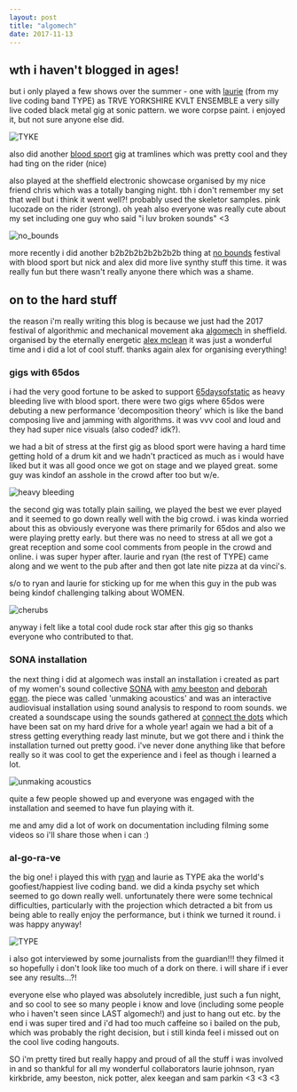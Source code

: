 ```yaml
---
layout: post
title: "algomech"
date: 2017-11-13
---
```


## wth i haven't  blogged in ages!

but i only played a few shows over the summer - one with [laurie](https://twitter.com/jaurielohnson) (from my live coding band TYPE) as TRVE YORKSHIRE KVLT ENSEMBLE a very silly live coded black metal gig at sonic pattern.  we wore corpse paint.  i enjoyed it, but not sure anyone else did.

![TYKE](https://pbs.twimg.com/media/DEudGkaXgAEYBfk.jpg)

also did another [blood sport](https://www.google.co.uk/url?sa=t&rct=j&q=&esrc=s&source=web&cd=1&cad=rja&uact=8&ved=0ahUKEwjY9PGVw7zXAhUrBsAKHXRpD-oQFggoMAA&url=https%3A%2F%2Fbloodsport.bandcamp.com%2F&usg=AOvVaw0xScDTIVtuN7EQFWKM_JRx) gig at tramlines which was pretty cool and they had ting on the rider (nice)

also played at the sheffield electronic showcase organised by my nice friend chris which was a totally banging night.  tbh i don't remember my set that well but i think it went well?! probably used the skeletor samples.  pink lucozade on the rider (strong).  oh yeah also everyone was really cute about my set including one guy who said "i luv broken sounds" <3

![no_bounds](https://s7.postimg.org/waqtvacd7/no_bounds_2017.png)

more recently i did another b2b2b2b2b2b2b2b thing at [no bounds](http://noboundsfestival.co.uk/) festival with blood sport but nick and alex did more live synthy stuff this time.  it was really fun but there wasn't really anyone there which was a shame.  

## on to the hard stuff

the reason i'm really writing this blog is because we just had the 2017 festival of algorithmic and mechanical movement aka [algomech](http://algomech.com/2017/) in sheffield.  organised by the eternally energetic [alex mclean](https://slab.org/) it was just a wonderful time and i did a lot of cool stuff.  thanks again alex for organising everything!

### gigs with 65dos

i had the very good fortune to be asked to support [65daysofstatic](https://www.facebook.com/65propaganda/) as heavy bleeding live with blood sport.  there were two gigs where 65dos were debuting a new performance 'decomposition theory' which is like the band composing live and jamming with algorithms.  it was vvv cool and loud and they had super nice visuals (also coded?  idk?).  

we had a bit of stress at the first gig as blood sport were having a hard time getting hold of a drum kit and we hadn't practiced as much as i would have liked but it was all good once we got on stage and we played great.  some guy was kindof an asshole in the crowd after too but w/e.

![heavy bleeding](https://pbs.twimg.com/media/DON1_wwWAAIxZsE.jpg)

the second gig was totally plain sailing, we played the best we ever played and it seemed to go down really well with the big crowd.  i was kinda worried about this as obviously everyone was there primarily for 65dos and also we were playing pretty early.  but there was no need to stress at all we got a great reception and some cool comments from people in the crowd and online.  i was super hyper after.  laurie and ryan (the rest of TYPE) came along and we went to the pub after and then got late nite pizza at da vinci's.  

s/o to ryan and laurie for sticking up for me when this guy in the pub was being kindof challenging talking about WOMEN.

![cherubs](https://s7.postimg.org/a02yvpzrv/cherubs.png)

anyway i felt like a total cool dude rock star after this gig so thanks everyone who contributed to that.

### SONA installation

the next thing i did at algomech was install an installation i created as part of my women's sound collective [SONA](https://sonawomen.co.uk) with [amy beeston](http://staffwww.dcs.shef.ac.uk/people/A.Beeston/) and [deborah egan](http://dinavenue.com/). the piece was called 'unmaking acoustics' and was an interactive audiovisual installation using sound analysis to respond to room sounds.  we created a soundscape using the sounds gathered at [connect the dots](http://www.ctdots.co.uk/) which have been sat on my hard drive for a whole year!  again we had a bit of a stress getting everything ready last minute, but we got there and i think the installation turned out pretty good.  i've never done anything like that before really so it was cool to get the experience and i feel as though i learned a lot.  

![unmaking acoustics](https://s7.postimg.org/h4ks4ieob/P1020412.jpg)

quite a few people showed up and everyone was engaged with the installation and seemed to have fun playing with it.

me and amy did a lot of work on documentation including filming some videos so i'll share those when i can :)

### al-go-ra-ve

the big one!  i played this with [ryan](https://qirky.github.io/) and laurie as TYPE aka the world's goofiest/happiest live coding band.  we did a kinda psychy set which seemed to go down really well.  unfortunately there were some technical difficulties, particularly with the projection which detracted a bit from us being able to really enjoy the performance, but i think we turned it round.  i was happy anyway!

![TYPE](https://pbs.twimg.com/media/DOYu9IjXkAEVUMn.jpg)

i also got interviewed by some journalists from the guardian!!! they filmed it so hopefully i don't look like too much of a dork on there.  i will share if i ever see any results...?!

everyone else who played was absolutely incredible, just such a fun night, and so cool to see so many people i know and love (including some people who i haven't seen since LAST algomech!) and just to hang out etc.  by the end i was super tired and i'd had too much caffeine so i bailed on the pub, which was probably the right decision, but i still kinda feel i missed out on the cool live coding hangouts.

SO i'm pretty tired but really happy and proud of all the stuff i was involved in and so thankful for all my wonderful collaborators laurie johnson, ryan kirkbride, amy beeston, nick potter, alex keegan and sam parkin <3 <3 <3
